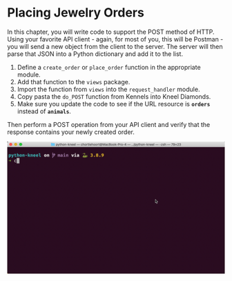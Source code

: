 # Placing Jewelry Orders

In this chapter, you will write code to support the POST method of HTTP. Using your favorite API client - again, for most of you, this will be Postman - you will send a new object from the client to the server. The server will then parse that JSON into a Python dictionary and add it to the list.

1. Define a `create_order` or `place_order` function in the appropriate module.
1. Add that function to the `views` package.
1. Import the function from `views` into the `request_handler` module.
1. Copy pasta the `do_POST` function from Kennels into Kneel Diamonds.
1. Make sure you update the code to see if the URL resource is **`orders`** instead of **`animals`**.

Then perform a POST operation from your API client and verify that the response contains your newly created order.

<img src="./images/KD_CREATING_ORDERS.gif" width="700px" alt="Animation showing a POST request and response for a new order" />